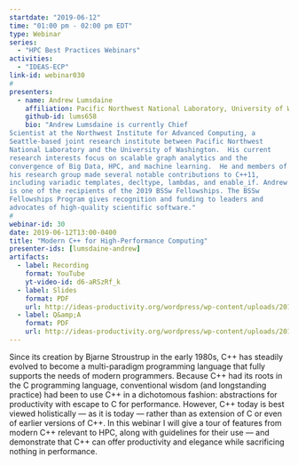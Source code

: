 ```yaml
---
startdate: "2019-06-12"
time: "01:00 pm - 02:00 pm EDT"
type: Webinar
series:
  - "HPC Best Practices Webinars"
activities:
  - "IDEAS-ECP"
link-id: webinar030
#
presenters:
  - name: Andrew Lumsdaine
    affiliation: Pacific Northwest National Laboratory, University of Washington
    github-id: lums658
    bio: "Andrew Lumsdaine is currently Chief
Scientist at the Northwest Institute for Advanced Computing, a
Seattle-based joint research institute between Pacific Northwest
National Laboratory and the University of Washington.  His current
research interests focus on scalable graph analytics and the
convergence of Big Data, HPC, and machine learning.  He and members of
his research group made several notable contributions to C++11,
including variadic templates, decltype, lambdas, and enable_if. Andrew
is one of the recipients of the 2019 BSSw Fellowships. The BSSw
Fellowships Program gives recognition and funding to leaders and
advocates of high-quality scientific software."
#
webinar-id: 30
date: 2019-06-12T13:00-0400
title: "Modern C++ for High-Performance Computing"
presenter-ids: [lumsdaine-andrew]
artifacts:
  - label: Recording
    format: YouTube
    yt-video-id: d6-aRSzRf_k
  - label: Slides
    format: PDF
    url: http://ideas-productivity.org/wordpress/wp-content/uploads/2019/06/webinar030-cpp4hpc.pdf
  - label: Q&amp;A
    format: PDF
    url: http://ideas-productivity.org/wordpress/wp-content/uploads/2019/07/webinar030-cpp4HPC-qa.pdf
---
```

Since its creation by Bjarne Stroustrup in the early 1980s, C++ has
steadily evolved to become a multi-paradigm programming language that
fully supports the needs of modern programmers. Because C++ had its
roots in the C programming language, conventional wisdom (and
longstanding practice) had been to use C++ in a dichotomous fashion:
abstractions for productivity with escape to C for
performance. However, C++ today is best viewed holistically — as it is
today — rather than as extension of C or even of earlier versions of
C++. In this webinar I will give a tour of features from modern C++
relevant to HPC, along with guidelines for their use — and demonstrate
that C++ can offer productivity and elegance while sacrificing nothing
in performance.
